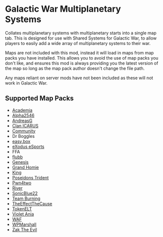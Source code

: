# Galactic War Multiplanetary Systems

Collates multiplanetary systems with multiplanetary starts into a single map tab. This is designed for use with Shared Systems for Galactic War, to allow players to easily add a wide array of multiplanetary systems to their war.

Maps are not included with this mod, instead it will load in maps from map packs you have installed. This allows you to avoid the use of map packs you don't like, and ensures this mod is always providing you the latest version of the map so long as the map pack author doesn't change the file path.

Any maps reliant on server mods have not been included as these will not work in Galactic War.

## Supported Map Packs

- [Academia](https://forums.planetaryannihilation.com/threads/academia-map-pack.73511/)
- [Alpha2546](https://forums.planetaryannihilation.com/threads/alpha2546-maps-kure-atoll-02-11-2016-download-on-pamm.70258/)
- [AndreasG](https://forums.planetaryannihilation.com/threads/andreasg-1v1-map-pack-on-pamm-now.70631/)
- [Clan ICARUS](https://forums.planetaryannihilation.com/threads/clan-icarus-map-pack.73237/)
- [Community](https://forums.planetaryannihilation.com/threads/community-map-pack.67523/)
- Dr Boggles
- [easy.box](https://forums.planetaryannihilation.com/threads/release-easybox-mappack.69621/)
- [eXodus eSports](https://forums.planetaryannihilation.com/threads/exodus-esports-map-pack.71887/)
- FFA
- [flubb](https://forums.planetaryannihilation.com/threads/flubbs-tremendous-map-pack.72345/)
- [Genesis](https://forums.planetaryannihilation.com/threads/pa-stats-1v1-ladder-map-pool.64263/)
- [Grand Homie](https://forums.planetaryannihilation.com/threads/grand-homies-map-pack.72635/)
- [King](https://forums.planetaryannihilation.com/threads/kings-map-pack.73459/)
- [Poseidons Trident](https://forums.planetaryannihilation.com/threads/poseidons-trident-map-pack.69030/)
- [Pwn4two](https://forums.planetaryannihilation.com/threads/pwn4twos-map-pack.70689/)
- [River](https://forums.planetaryannihilation.com/threads/rivers-mappack.72787/)
- [SonicBlue22](https://forums.planetaryannihilation.com/threads/sonicblue22s-map-pack.72538/)
- [Team Burning](https://forums.planetaryannihilation.com/threads/team-burning-systems.67823/)
- [TheEffectTheCause](https://forums.planetaryannihilation.com/threads/theeffectthecause-map-pack.73439/)
- [TokenELT](https://forums.planetaryannihilation.com/threads/rel-client-system-sharing-2.69117/)
- [Violet Ania](https://forums.planetaryannihilation.com/threads/the-lana-series.70524/)
- [WAF](https://forums.planetaryannihilation.com/threads/therealfs-map-pack.72943/)
- [WPMarshall](https://forums.planetaryannihilation.com/threads/wpmarshalls-map-pack.71597/)
- [Zak The Evil](https://forums.planetaryannihilation.com/threads/new-map-pack-zak-the-evils-map-pack-no-02.72314/)
